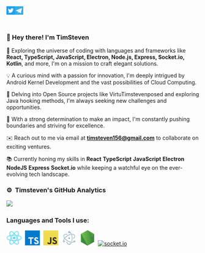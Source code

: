 <a href="https://twitter.com/shellstr0m">
  <img align="left" alt="Timsteven's Twitter " width="22px" src="https://raw.githubusercontent.com/edent/SuperTinyIcons/master/images/svg/twitter.svg" />
</a>
<a href="https://t.me/Timsteven5402">
  <img align="left" alt="Timsteven's Telegram" width="22px" src="https://raw.githubusercontent.com/edent/SuperTinyIcons/master/images/svg/telegram.svg" />
</a>

<br><br>

### 👋 Hey there! I'm TimSteven

🚀 Exploring the universe of coding with languages and frameworks like **React, TypeScript, JavaScript, Electron, Node.js, Express, Socket.io, Kotlin**, and more, I'm on a mission to craft elegant solutions.

💡 A curious mind with a passion for innovation, I'm deeply intrigued by Android Kernel Development and the vast possibilities of Cloud Computing.

🌟 Delving into Open Source projects like VirtuTimstevenposed and exploring Java hooking methods, I'm always seeking new challenges and opportunities.

💪 With a strong determination to make an impact, I'm constantly pushing boundaries and striving for excellence.

✉️ Reach out to me via email at **timsteven156@gmail.com** to collaborate on exciting ventures.

📚 Currently honing my skills in **React** **TypeScript** **JavaScript** **Electron** **NodeJS** **Express** **Socket.io**  while keeping a watchful eye on the ever-evolving tech landscape.

### ⚙️ &nbsp;Timsteven's GitHub Analytics

<a href="https://github.com/timsteven156">
<img height="180em" src="https://github-readme-stats-eight-theta.vercel.app/api?username=timsteven156&show_icons=true&theme=nightowl&include_all_commits=true&count_private=true"/>
</a>

<h3 align="left">Languages and Tools I use:</h3>
<p>
<img src="https://github.com/devicons/devicon/blob/master/icons/react/react-original.svg" title="React" alt="React" width="40" height="40"/>&nbsp;
<img src="https://github.com/devicons/devicon/blob/master/icons/typescript/typescript-original.svg" title="TypeScript" alt="TypeScript" width="40" height="40"/>&nbsp;
<img src="https://github.com/devicons/devicon/blob/master/icons/javascript/javascript-original.svg" title="JavaScript" alt="JavaScript" width="40" height="40"/>&nbsp;
<img src="https://github.com/devicons/devicon/blob/master/icons/electron/electron-original.svg" title="Electronjs" alt="Electronjs" width="40" height="40"/>&nbsp;
<img src="https://github.com/devicons/devicon/blob/master/icons/nodejs/nodejs-original.svg" title="NodeJS" alt="NodeJS" width="40" height="40"/>&nbsp;
<a href="https://socket.io/" target="_blank"><img src="https://socket.io/images/logo.svg" alt="socket.io" width="40" height="40"/></a>
</p>
